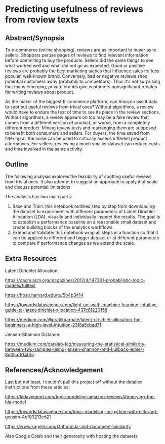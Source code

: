 # Predicting usefulness of reviews from review texts
## Abstract/Synopsis

To e-commerce (online shopping), reviews are as important to buyer as to sellers. Shoppers peruse pages of reviews to find relevant information before commiting to buy the products. Sellers did the same things to see what worked well and what did not go as expected. Good or positive reviews are probably the best marketing tactics that influence sales for less popular, well-known brand. Conversely, bad or negative reviews shoo potential customers away (probably to competitors). Thus it's not surprising that many emerging, private brands give customers nonsignificant rebates for writing reviews about product. 

As the maker of the biggest E-commerce platform, can Amazon use it data to spot out useful reviews from trivial ones? Without algorithms, a review would have to endure the test of time to see its place in the review sections. Without algorithms, a review appears on top may be a fake review that comes from a different version of product, or worse, from a completely different product. Mining review texts and rearranging them are supposed to benefit both consumers and sellers. For buyers, the time saved from filtering all the noise can be used to critically assess different product alternatives. For sellers, reviewing a much smaller dataset can reduce costs and time involved in the same activity.

## Outline

The following analysis explores the feasibility of spotting useful reviews from trivial ones. It also attempt to suggest an approach to apply it at scale and discuss potential limitations.

The analysis has two main parts:
1. Base and Train: this notebook outlines step by step from downloading the dataset to experiment with different parameters of Latent Dirichlet Allocation (LDA), visually and individually inspect the results. The goal is to establish a performance baseline on a reasonable small dataset and create building blocks of the analytics workflows.
2. Extend and Validate: this notebook wrap all steps in a function so that it can be applied to different and bigger dataset or at different parameters to compare if performance changes as we extend the scale.

## Extra Resources
Latent Dirichlet Allocation:

https://cacm.acm.org/magazines/2012/4/147361-probabilistic-topic-models/fulltext

https://hbsp.harvard.edu/tu/5b4b3414

https://towardsdatascience.com/light-on-math-machine-learning-intuitive-guide-to-latent-dirichlet-allocation-437c81220158

https://medium.com/@pratikbarhate/latent-dirichlet-allocation-for-beginners-a-high-level-intuition-23f8a5cbad71

Jensen-Shannon Distance:

https://medium.com/datalab-log/measuring-the-statistical-similarity-between-two-samples-using-jensen-shannon-and-kullback-leibler-8d05af514b15

## References/Acknowledgement
Last but not least, I couldn't pull this project off without the detailed instructions from these articles:

https://kldavenport.com/topic-modeling-amazon-reviews/#querying-the-lda-model

https://towardsdatascience.com/topic-modelling-in-python-with-nltk-and-gensim-4ef03213cd21

https://www.kaggle.com/ktattan/lda-and-document-similarity

Also Google Colab and their generosity with hosting the datasets
